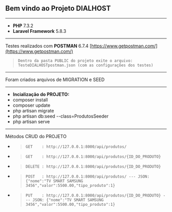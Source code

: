 ## Bem vindo ao Projeto DIALHOST

***

* **PHP** 7.3.2
* **Laravel Framework** 5.8.3

***

Testes realizados com **POSTMAN** 6.7.4 [https://www.getpostman.com/](https://www.getpostman.com/)
> `Dentro da pasta PUBLIC do projeto exite o arquivo: TesteDIALHOSTpostman.json (com as configurações dos testes)`

***

Foram criados arquivos de MIGRATION e SEED

***

* **Incialização do PROJETO:**
* composer install
* composer update
* php artisan migrate
* php artisan db:seed --class=ProdutosSeeder
* php artisan serve

***

Métodos CRUD do PROJETO

* > `GET    : http://127.0.0.1:8000/api/produtos/`
* > `GET    : http://127.0.0.1:8000/api/produtos/{ID_DO_PRODUTO}`
* > `DELETE : http://127.0.0.1:8000/api/produtos/{ID_DO_PRODUTO}`
* > `POST   : http://127.0.0.1:8000/api/produtos/ --- JSON: {"nome":"TV SMART SAMSUNG 3456","valor":5500.00,"tipo_produto":1}`
* > `PUT    : http://127.0.0.1:8000/api/produtos/{ID_DO_PRODUTO} --- JSON: {"nome":"TV SMART SAMSUNG 3456","valor":5500.00,"tipo_produto":1}`
